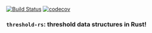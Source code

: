 [![Build Status](https://travis-ci.org/vitorenesduarte/threshold-rs.svg?branch=master)](https://travis-ci.org/vitorenesduarte/threshold-rs)
[![codecov](https://codecov.io/gh/vitorenesduarte/threshold-rs/branch/master/graph/badge.svg)](https://codecov.io/gh/vitorenesduarte/threshold-rs)

### `threshold-rs`: threshold data structures in Rust!
